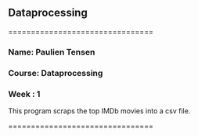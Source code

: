 ## Dataprocessing

================================

### Name: Paulien Tensen
### Course: Dataprocessing
### Week : 1 

This program scraps the top IMDb movies into a csv file.

================================ 